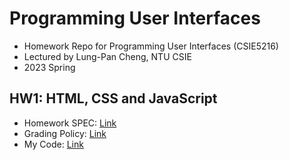 # Programming User Interfaces
- Homework Repo for Programming User Interfaces (CSIE5216)
- Lectured by Lung-Pan Cheng, NTU CSIE
- 2023 Spring

## HW1: HTML, CSS and JavaScript
- Homework SPEC: [Link](https://hackmd.io/@JzlEUD93ThWqJ7ZGOqTbeQ/Sk1OTRcJn)
- Grading Policy: [Link](https://hackmd.io/@JzlEUD93ThWqJ7ZGOqTbeQ/rkD7UmVl3)
- My Code: [Link](https://github.com/orangeorangehuang/Programming-User-Interfaces/tree/main/hw1-html-css-and-javascript)
